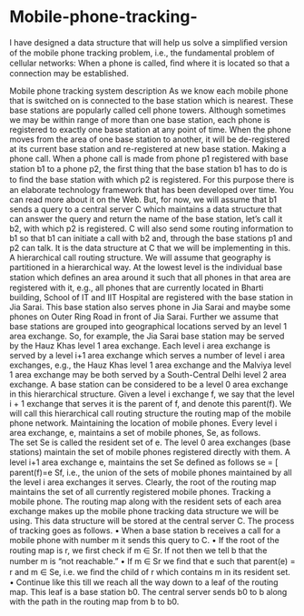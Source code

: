 # Mobile-phone-tracking-
 I have designed a data structure that will help us solve a simpliﬁed version of the mobile phone tracking problem, i.e., the 
 fundamental problem of cellular networks: When a phone is called, ﬁnd where it is located so that a connection may be 
 established.

Mobile phone tracking system description
As we know each mobile phone that is switched on is connected to the base station which is nearest. These base stations are
popularly called cell phone towers. Although sometimes we may be within range of more than one base station, each phone is 
registered to exactly one base station at any point of time. When the phone moves from the area of one base station to another,
it will be de-registered at its current base station and re-registered at new base station.
Making a phone call. When a phone call is made from phone p1 registered with base station b1 to a phone p2, the ﬁrst thing that
the base station b1 has to do is to ﬁnd the base station with which p2 is registered. For this purpose there is an elaborate
technology framework that has been developed over time. You can read more about it on the Web. But, for now, we will assume
that b1 sends a query to a central server C which maintains a data structure that can answer the query and return the name of
the base station, let’s call it b2, with which p2 is registered. C will also send some routing information to b1 so that b1
can initiate a call with b2 and, through the base stations p1 and p2 can talk. It is the data structure at C that we will be 
implementing in this.
A hierarchical call routing structure. We will assume that geography is partitioned in a hierarchical way. At the lowest level is the individual base station which deﬁnes an area around it such that all phones in that area are registered with it, e.g., all phones that are currently located in Bharti building, School of IT and IIT Hospital are registered with the base station in Jia Sarai. This base station also serves phone in Jia Sarai and maybe some phones on Outer Ring Road in front of Jia Sarai. Further we assume that base stations are grouped into geographical locations served by an level 1 area exchange. So, for example, the Jia Sarai base station may be served by the Hauz Khas level 1 area exchange. Each level i area exchange is served by a level i+1 area exchange which serves a number of level i area exchanges, e.g., the Hauz Khas level 1 area exchange and the Malviya level 1 area exchange may be both served by a South-Central Delhi level 2 area exchange. A base station can be considered to be a level 0 area exchange in this hierarchical structure. Given a level i exchange f, we say that the level i + 1 exchange that serves it is the parent of f, and denote this parent(f). We will call this hierarchical call routing structure the routing map of the mobile phone network.
Maintaining the location of mobile phones. Every level i area exchange, e, maintains a set of mobile phones, Se, as follows.  
The set Se is called the resident set of e. The level 0 area exchanges (base stations) maintain the set of mobile phones 
registered directly with them. A level i+1 area exchange e, maintains the set Se deﬁned as follows se = [ parent(f)=e Sf,
i.e., the union of the sets of mobile phones maintained by all the level i area exchanges it serves. Clearly, the root of
the routing map maintains the set of all currently registered mobile phones.
Tracking a mobile phone. The routing map along with the resident sets of each area exchange makes up the mobile phone tracking
data structure we will be using. This data structure will be stored at the central server C. The process of tracking goes
as follows.
• When a base station b receives a call for a mobile phone with number m it sends this query to C. 
• If the root of the routing map is r, we ﬁrst check if m ∈ Sr. If not then we tell b that the number m is “not reachable.” 
• If m ∈ Sr we ﬁnd that e such that parent(e) = r and m ∈ Se, i.e. we ﬁnd the child of r which contains m in its resident set.
• Continue like this till we reach all the way down to a leaf of the routing map. This leaf is a base station b0. The central
  server sends b0 to b along with the path in the routing map from b to b0.
